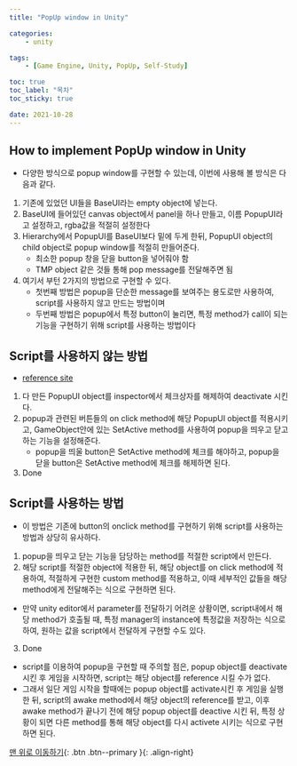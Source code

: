 ```yaml
---
title: "PopUp window in Unity"

categories:
    - unity

tags:
    - [Game Engine, Unity, PopUp, Self-Study]

toc: true
toc_label: "목차"
toc_sticky: true

date: 2021-10-28
---
```


## How to implement PopUp window in Unity
- 다양한 방식으로 popup window를 구현할 수 있는데, 이번에 사용해 볼 방식은 다음과 같다.
1. 기존에 있었던 UI들을 BaseUI라는 empty object에 넣는다.
2. BaseUI에 들어있던 canvas object에서 panel을 하나 만들고, 이름 PopupUI라고 설정하고, rgba값을 적절히 설정한다
3. Hierarchy에서 PopupUI를 BaseUI보다 밑에 두게 한뒤, PopupUI object의 child object로 popup window를 적절히 만들어준다. 
    - 최소한 popup 창을 닫을 button을 넣어줘야 함
    - TMP object 같은 것들 통해 pop message를 전달해주면 됨
4. 여기서 부턴 2가지의 방법으로 구현할 수 있다.
    - 첫번째 방법은 popup을 단순한 message를 보여주는 용도로만 사용하여, script를 사용하지 않고 만드는 방법이며
    - 두번째 방법은 popup에서 특정 button이 눌리면, 특정 method가 call이 되는 기능을 구현하기 위해 script를 사용하는 방법이다

## Script를 사용하지 않는 방법
- [reference site](https://solution94.tistory.com/75)
1. 다 만든 PopupUI object를 inspector에서 체크상자를 해제하여 deactivate 시킨다. 
2. popup과 관련된 버튼들의 on click method에 해당 PopupUI object를 적용시키고, GameObject안에 있는 SetActive method를 사용하여 popup을 띄우고 닫고하는 기능을 설정해준다.
    - popup을 띄울 button은 SetActive method에 체크를 해야하고, popup을 닫을 button은 SetActive method에 체크를 해제하면 된다.
3. Done

## Script를 사용하는 방법
- 이 방법은 기존에 button의 onclick method를 구현하기 위해 script를 사용하는 방법과 상당히 유사하다.
1. popup을 띄우고 닫는 기능을 담당하는 method를 적절한 script에서 만든다.
2. 해당 script를 적절한 object에 적용한 뒤, 해당 object를 on click method에 적용하여, 적절하게 구현한 custom method를 적용하고, 이때 세부적인 값들을 해당 method에게 전달해주는 식으로 구현하면 된다. 
- 만약 unity editor에서 parameter를 전달하기 어려운 상황이면, script내에서 해당 method가 호출될 때, 특정 manager의 instance에 특정값을 저장하는 식으로 하여, 원하는 값을 script에서 전달하게 구현할 수도 있다.
3. Done
- script를 이용하여 popup을 구현할 때 주의할 점은, popup object를 deactivate 시킨 후 게임을 시작하면, script는 해당 object를 reference 시킬 수가 없다.
- 그래서 일단 게임 시작을 할때에는 popup object를 activate시킨 후 게임을 실행한 뒤, script의 awake method에서 해당 object의 reference를 받고, 이후 awake method가 끝나기 전에 해당 popup object를 deactive 시킨 뒤, 특정 상황이 되면 다른 method를 통해 해당 object를 다시 activete 시키는 식으로 구현하면 된다.


[맨 위로 이동하기](#){: .btn .btn--primary }{: .align-right}